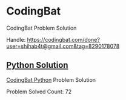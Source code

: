 # CodingBat

CodingBat Problem Solution

Handle: https://codingbat.com/done?user=shihab4t@gmail.com&tag=8290178078

## [Python Solution](Python)

[CodingBat Python](https://codingbat.com/python) Problem Solution

Problem Solved Count: 72
